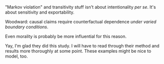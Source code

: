 "Markov violation" and transitivity stuff isn't about intentionality *per se*. It's about sensitivity and exportability.

Woodward: causal claims require counterfactual dependence *under varied boundary conditions*.

Even morality is probably be more influential for this reason.

Yay, I'm glad they did this study. I will have to read through their method and results more thoroughly at some point. These examples might be nice to model, too.